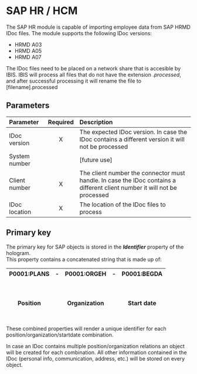 # SAP HR / HCM

The SAP HR module is capable of importing employee data from SAP HRMD
IDoc files. The module supports the following IDoc versions:

-   HRMD A03
-   HRMD A05
-   HRMD A07

The IDoc files need to be placed on a network share that is accesible by
IBIS. IBIS will process all files that do not have the extension
*.processed*, and after successful processing it will rename the file to
\[filename\].processed

## Parameters

|   Parameter   | Required |                                                        Description                                                        |
|:-------------|:--------:|:-------------------------------------------------------------------------------------------------------------------------|
|  IDoc version |     X    |             The expected IDoc version. In case the IDoc contains a different version it will not be processed             |
| System number |          |                                                        [future use]                                                       |
| Client number |     X    | The client number the connector must handle. In case the IDoc contains a different client number it will not be processed |
| IDoc location |     X    |                                         The location of the IDoc files to process                                         |

## Primary key

The primary key for SAP objects is stored in the ***Identifier***
property of the hologram.  
This property contains a concatenated string that is made up of:

| P0001:PLANS<br> <br> <br> <br>Position | -<br><br> <br><br><br>| P0001:ORGEH<br> <br> <br> <br>Organization | - <br><br> <br><br><br>| P0001:BEGDA<br> <br> <br> <br>Start date |
|----------------------------------------|---|--------------------------------------------|---|------------------------------------------|
<br>

These combined properties will render a unique identifier for each
position/organization/startdate combination.  
  
In case an IDoc contains multiple position/organization relations an
object will be created for each combination. All other information
contained in the IDoc (personal info, communication, address, etc.) will
be stored on every object.
